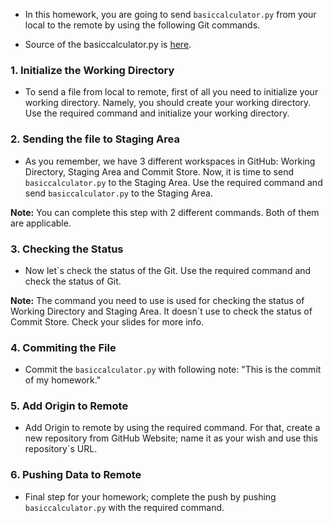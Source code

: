 * In this homework, you are going to send `basiccalculator.py` from your local to the remote by using the following Git commands.

* Source of the basiccalculator.py is [here](https://gist.github.com/complxalgorithm/ee685852a2a37e88ebc8d64d2d126d91).

### 1. Initialize the Working Directory

* To send a file from local to remote, first of all you need to initialize your working directory. Namely, you should create your working directory. Use the required command and initialize your working directory.


### 2. Sending the file to Staging Area

* As you remember, we have 3 different workspaces in GitHub: Working Directory, Staging Area and Commit Store. Now, it is time to send `basiccalculator.py` to the Staging Area. Use the required command and send `basiccalculator.py` to the Staging Area.

**Note:** You can complete this step with 2 different commands. Both of them are applicable.

### 3. Checking the Status

* Now let`s check the status of the Git. Use the required command and check the status of Git. 

**Note:** The command you need to use is used for checking the status of Working Directory and Staging Area. It doesn`t use to check the status of Commit Store. Check your slides for more info.

### 4. Commiting the File

* Commit the `basiccalculator.py` with following note: "This is the commit of my homework."

### 5. Add Origin to Remote

* Add Origin to remote by using the required command. For that, create a new repository from GitHub Website; name it as your wish and use this repository`s URL.

### 6. Pushing Data to Remote 

* Final step for your homework; complete the push by pushing `basiccalculator.py` with the required command.